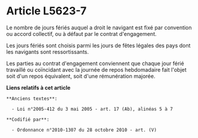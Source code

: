 # Article L5623-7

Le nombre de jours fériés auquel a droit le navigant est fixé par convention ou accord collectif, ou à défaut par le contrat
d'engagement.

Les jours fériés sont choisis parmi les jours de fêtes légales des pays dont les navigants sont ressortissants.

Les parties au contrat d'engagement conviennent que chaque jour férié travaillé ou coïncidant avec la journée de repos
hebdomadaire fait l'objet soit d'un repos équivalent, soit d'une rémunération majorée.

**Liens relatifs à cet article**

	**Anciens textes**:

	  - Loi n°2005-412 du 3 mai 2005 - art. 17 (Ab), alinéas 5 à 7

	**Codifié par**:

	  - Ordonnance n°2010-1307 du 28 octobre 2010 - art. (V)
